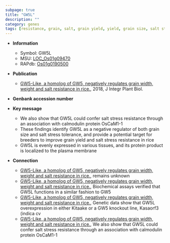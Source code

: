 ```yaml
---
subpage: true
title: "GW5L"
description: ""
category: genes
tags: [resistance, grain, salt, grain yield, yield, grain size, salt stress, stress, plasma membrane, stress tolerance]
---
```


* **Information**  
    + Symbol: GW5L  
    + MSU: [LOC_Os01g09470](http://rice.plantbiology.msu.edu/cgi-bin/ORF_infopage.cgi?orf=LOC_Os01g09470)  
    + RAPdb: [Os01g0190500](http://rapdb.dna.affrc.go.jp/viewer/gbrowse_details/irgsp1?name=Os01g0190500)  

* **Publication**  
    + [GW5-Like, a homolog of GW5, negatively regulates grain width, weight and salt resistance in rice.](http://www.ncbi.nlm.nih.gov/pubmed?term=GW5-Like,+a+homolog+of+GW5,+negatively+regulates+grain+width,+weight+and+salt+resistance+in+rice.%5BTitle%5D), 2018, J Integr Plant Biol.

* **Genbank accession number**  

* **Key message**  
    + We also show that GW5L could confer salt stress resistance through an association with calmodulin protein OsCaM1-1
    + These findings identify GW5L as a negative regulator of both grain size and salt stress tolerance, and provide a potential target for breeders to improve grain yield and salt stress resistance in rice
    + GW5L is evenly expressed in various tissues, and its protein product is localized to the plasma membrane

* **Connection**  
    + [GW5-Like, a homolog of GW5, negatively regulates grain width, weight and salt resistance in rice.](GW5L), remains unknown
    + [GW5-Like, a homolog of GW5, negatively regulates grain width, weight and salt resistance in rice.](http://www.ncbi.nlm.nih.gov/pubmed?term=GW5-Like,+a+homolog+of+GW5,+negatively+regulates+grain+width,+weight+and+salt+resistance+in+rice.%5BTitle%5D),  Biochemical assays verified that GW5L functions in a similar fashion to GW5
    + [GW5-Like, a homolog of GW5, negatively regulates grain width, weight and salt resistance in rice.](indica+cv),  Genetic data show that GW5L overexpression in either Kitaake or a GW5 knockout line, Kasaorf3 (indica cv
    + [GW5-Like, a homolog of GW5, negatively regulates grain width, weight and salt resistance in rice.](http://www.ncbi.nlm.nih.gov/pubmed?term=GW5-Like,+a+homolog+of+GW5,+negatively+regulates+grain+width,+weight+and+salt+resistance+in+rice.%5BTitle%5D),  We also show that GW5L could confer salt stress resistance through an association with calmodulin protein OsCaM1-1



